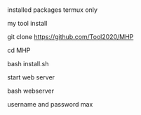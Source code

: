 # 
installed packages
termux only










my tool install

git clone https://github.com/Tool2020/MHP

cd MHP

bash install.sh

start web server

bash webserver

username and password
max




